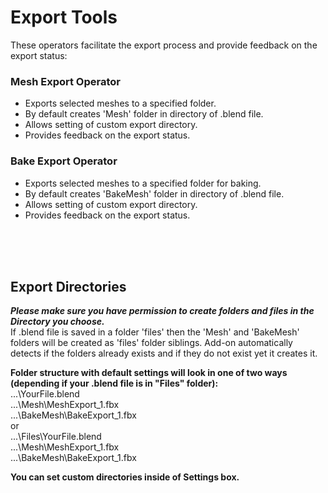 # Export Tools  
  
These operators facilitate the export process and provide feedback on the export status:  

  
### Mesh Export Operator
- Exports selected meshes to a specified folder.  
- By default creates 'Mesh' folder in directory of .blend file.  
- Allows setting of custom export directory.  
- Provides feedback on the export status.  
  
  
### Bake Export Operator  
- Exports selected meshes to a specified folder for baking.  
- By default creates 'BakeMesh' folder in directory of .blend file.  
- Allows setting of custom export directory.  
- Provides feedback on the export status.  

<br>
<br>
<br>
  
## Export Directories
***Please make sure you have permission to create folders and files in the Directory you choose.***  
If .blend file is saved in a folder 'files' then the 'Mesh' and 'BakeMesh' folders will be created as 'files' folder siblings. 
Add-on automatically detects if the folders already exists and if they do not exist yet it creates it.

**Folder structure with default settings will look in one of two ways (depending if your .blend file is in "Files" folder):**  
  ...\YourFile.blend  
  ...\Mesh\MeshExport_1.fbx  
  ...\BakeMesh\BakeExport_1.fbx  
or  
  ...\Files\YourFile.blend  
  ...\Mesh\MeshExport_1.fbx  
  ...\BakeMesh\BakeExport_1.fbx  
  
**You can set custom directories inside of Settings box.**